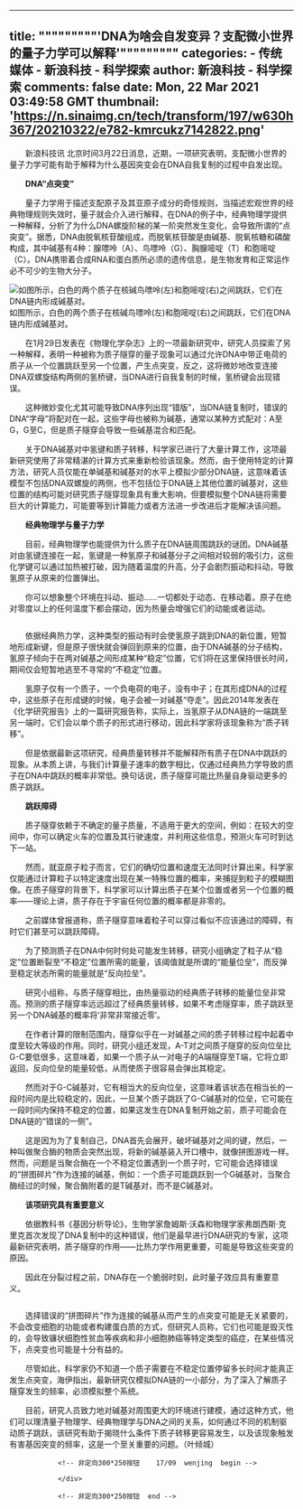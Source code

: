 
---
title: """""""""'DNA为啥会自发变异？支配微小世界的量子力学可以解释'"""""""""
categories: 
    - 传统媒体
    - 新浪科技 - 科学探索
author: 新浪科技 - 科学探索
comments: false
date: Mon, 22 Mar 2021 03:49:58 GMT
thumbnail: 'https://n.sinaimg.cn/tech/transform/197/w630h367/20210322/e782-kmrcukz7142822.png'
---

<div>   
<p>　　新浪科技讯 北京时间3月22日消息，近期，一项研究表明，支配微小世界的量子力学可能有助于解释为什么基因突变会在DNA自我复制的过程中自发出现。</p>
<p>　　<strong>DNA“点突变”</strong></p>
<p>　　量子力学用于描述支配原子及其亚原子成分的奇怪规则，当描述宏观世界的经典物理规则失效时，量子就会介入进行解释，在DNA的例子中，经典物理学提供一种解释，分析了为什么DNA螺旋阶梯的某一阶突然发生变化，会导致所谓的“点突变”。据悉，DNA由脱氧核苷酸组成，而脱氧核苷酸是由碱基、脱氧核糖和磷酸构成，其中碱基有4种：腺嘌呤（A）、鸟嘌呤（G）、胸腺嘧啶（T）和胞嘧啶（C）。DNA携带着合成RNA和蛋白质所必须的遗传信息，是生物发育和正常运作必不可少的生物大分子。</p>
<div class="img_wrapper">
<div class="img_wrapper">
<div class="img_wrapper"><div class="img_wrapper"><img src="https://n.sinaimg.cn/tech/transform/197/w630h367/20210322/e782-kmrcukz7142822.png" alt="如图所示，白色的两个质子在核碱鸟嘌呤(左)和胞嘧啶(右)之间跳跃，它们在DNA链内形成碱基对。" data-link referrerpolicy="no-referrer"><span class="img_descr"></span></div><span class="img_descr"></span></div>
<span class="img_descr"></span></div>
<span class="img_descr">如图所示，白色的两个质子在核碱鸟嘌呤(左)和胞嘧啶(右)之间跳跃，它们在DNA链内形成碱基对。</span></div>
<p>　　在1月29日发表在《物理化学杂志》上的一项最新研究中，研究人员探索了另一种解释，表明一种被称为质子隧穿的量子现象可以通过允许DNA中带正电荷的质子从一个位置跳跃至另一个位置，产生点突变，反之，这将微妙地改变连接DNA双螺旋结构两侧的氢桥键，当DNA进行自我复制的时候，氢桥键会出现错误。</p>
<p>　　这种微妙变化尤其可能导致DNA序列出现“错版”，当DNA链复制时，错误的DNA“字母”将配对在一起，这些字母也被称为碱基，通常以某种方式配对：A至G，G至C，但是质子隧穿会导致一些碱基混合和匹配。</p>
<p>　　关于DNA碱基对中氢键和质子转移，科学家已进行了大量计算工作，这项最新研究使用了非常精湛的计算方式来重新检验该现象。然而，由于使用特定的计算方法，研究人员仅能在单碱基和碱基对的水平上模拟少部分DNA链，这意味着该模型不包括DNA双螺旋的两侧，也不包括位于DNA链上其他位置的碱基对，这些位置的结构可能对研究质子隧穿现象具有重大影响，但要模拟整个DNA链将需要巨大的计算能力，可能要等到计算能力或者方法进一步改进后才能解决该问题。</p>
<p>　<strong>　经典物理学与量子力学</strong></p>
<p>　　目前，经典物理学也能提供为什么质子在DNA链周围跳跃的谜团。DNA碱基对由氢键连接在一起，氢键是一种氢原子和碱基分子之间相对较弱的吸引力，这些化学键可以通过加热被打破，因为随着温度的升高，分子会剧烈振动和抖动，导致氢原子从原来的位置弹出。</p>
<p>　　你可以想象整个环境在抖动、振动……一切都处于动态、在移动着。原子在绝对零度以上的任何温度下都会摆动，因为热量会增强它们的动能或者运动。</p>
<div class="img_wrapper"><img src="https://n.sinaimg.cn/tech/transform/188/w630h358/20210322/fcff-kmrcukz7144058.png" alt data-link referrerpolicy="no-referrer"><span class="img_descr"></span></div>
<p>　　依据经典热力学，这种类型的振动有时会使氢原子跳到DNA的新位置，短暂地形成新键，但是原子很快就会弹回到原来的位置，由于DNA碱基的分子结构，氢原子倾向于在两对碱基之间形成某种“稳定”位置，它们将在这里保持很长时间，期间仅会短暂地逃至不寻常的“不稳定”位置。</p>
<p>　　氢原子仅有一个质子，一个负电荷的电子，没有中子；在其形成DNA的过程中，这些原子在形成键的时候，电子会被一对碱基“夺走”。因此2014年发表在《化学研究报告》上的一篇研究报告称，实际上，当氢原子从DNA链的一端跳至另一端时，它们会以单个质子的形式进行移动，因此科学家将该现象称为“质子转移”。</p>
<p>　　但是依据最新这项研究，经典质量转移并不能解释所有质子在DNA中跳跃的现象。从本质上讲，与我们计算量子速率的数字相比，仅通过经典热力学导致的质子在DNA中跳跃的概率非常低。换句话说，质子隧穿可能比热量自身驱动更多的质子跳跃。</p>
<p><strong>　　跳跃障碍</strong></p>
<p>　　质子隧穿依赖于不确定的量子质量，不适用于更大的空间，例如：在较大的空间中，你可以确定火车的位置及其行驶速度，并利用这些信息，预测火车可时到达下一站。</p>
<p>　　然而，就亚原子粒子而言，它们的确切位置和速度无法同时计算出来，科学家仅能通过计算粒子以特定速度出现在某一特殊位置的概率，来捕捉到粒子的模糊图像。在质子隧穿的背景下，科学家可以计算出质子在某个位置或者另一个位置的概率——理论上讲，质子存在于宇宙任何位置的概率都是非零的。</p>
<p>　　之前媒体曾报道称，质子隧穿意味着粒子可以穿过看似不应该通过的障碍，有时它们甚至可以跳跃障碍。</p>
<p>　　为了预测质子在DNA中何时何处可能发生转移，研究小组确定了粒子从“稳定”位置断裂至“不稳定”位置所需的能量，该阈值就是所谓的“能量位垒”，而反弹至稳定状态所需的能量就是“反向拉垒”。</p>
<p>　　研究小组称，与质子隧穿相比，由热量驱动的经典质子转移的能量位垒非常高。预测的质子隧穿率远远超过了经典质量转移，如果不考虑隧穿率，质子跳跃至另一个DNA碱基的概率将‘非常非常接近零’。</p>
<p>　　在作者计算的限制范围内，隧穿似乎在一对碱基之间的质子转移过程中起着中度至较大等级的作用。同时，研究小组还发现，A-T对之间质子隧穿的反向位垒比G-C要低很多，这意味着，如果一个质子从一对电子的A端隧穿至T端，它将立即返回，反向位垒的能量较低，从而使质子很容易会弹出其稳定。</p>
<p>　　然而对于G-C碱基对，它有相当大的反向位垒，这意味着该状态在相当长的一段时间内是比较稳定的，因此，一旦某个质子跳跃了G-C碱基对的位垒，它可能在一段时间内保持不稳定的位置，如果这发生在DNA复制开始之前，质子可能会在DNA链的“错误的一侧”。</p>
<p>　　这是因为为了复制自己，DNA首先会展开，破坏碱基对之间的键，然后，一种叫做聚合酶的物质会突然出现，将新的碱基装入开口槽中，就像拼图游戏一样。然而，问题是当聚合酶在一个不稳定位置遇到一个质子时，它可能会选择错误的“拼图碎片”作为连接的碱基，例如：一个质子可能跳跃到一个G碱基对，当聚合酶经过的时候，聚合酶附着的是T碱基对，而不是C碱基对。</p>
<p><strong>　　该项研究具有重要意义</strong></p>
<p>　　依据教科书《基因分析导论》，生物学家詹姆斯·沃森和物理学家弗朗西斯·克里克首次发现了DNA复制中的这种错误，他们是最早进行DNA研究的专家，这项最新研究表明，质子隧穿的作用——比热力学作用更重要，可能是导致这些突变的原因。</p>
<p>　　因此在分裂过程之前，DNA存在一个脆弱时刻，此时量子效应具有重要意义。</p>
<div class="img_wrapper"><img src="https://n.sinaimg.cn/tech/transform/33/w533h300/20210322/1cb9-kmrcukz7144835.jpg" alt data-link referrerpolicy="no-referrer"><span class="img_descr"></span></div>
<p>　　选择错误的“拼图碎片”作为连接的碱基从而产生的点突变可能是无关紧要的，不会改变细胞的功能或者构建蛋白质的方式，但研究人员称，它们也可能是毁灭性的，会导致镰状细胞性贫血等疾病和非小细胞肺癌等特定类型的癌症，在某些情况下，点突变也可能是十分有益的。</p>
<p>　　尽管如此，科学家仍不知道一个质子需要在不稳定位置停留多长时间才能真正发生点突变，海伊指出，最新研究仅模拟DNA链的一小部分，为了深入了解质子隧穿发生的频率，必须模拟整个系统。</p>
<p>　　目前，研究人员致力地对碱基对周围更大的环境进行建模，通过这种方式，他们可以理清量子物理学、经典物理学与DNA之间的关系，如何通过不同的机制驱动质子跳跃，该研究有助于揭晓什么条件下质子转移更容易发生，以及该现象触发有害基因突变的频率，这是一个至关重要的问题。（叶倾城）</p>

<!-- <div class="show_statement">　　声明：新浪网独家稿件，未经授权禁止转载。</div> -->
<!-- tech_web_article_v2015_block_bottom -->

                <!-- 非定向300*250按钮    17/09  wenjing  begin -->

<div id="left_hzh_ad">
                    
                    
                    
                </div>
         
                <!-- 非定向300*250按钮  end -->
              
</div>
            